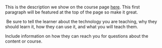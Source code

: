 This is the description we show on the course page [here](https://lab.github.com/WatchGamingVideos/htmlfornoobs). This first paragraph will be featured at the top of the page so make it great.
​

​
Be sure to tell the learner about the technology you are teaching, why they should learn it, how they can use it, and what you will teach them.
​


Include information on how they can reach you for questions about the content or course. 